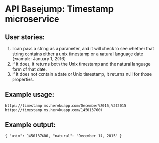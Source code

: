 # API Basejump: Timestamp microservice
## User stories:
1) I can pass a string as a parameter, and it will check to see whether that string contains either a unix timestamp or a natural language date (example: January 1, 2016)
2) If it does, it returns both the Unix timestamp and the natural language form of that date.
3) If it does not contain a date or Unix timestamp, it returns null for those properties.
## Example usage:
```
https://timestamp-ms.herokuapp.com/December%2015,%202015
https://timestamp-ms.herokuapp.com/1450137600
```
## Example output:

```
{ "unix": 1450137600, "natural": "December 15, 2015" }
```
